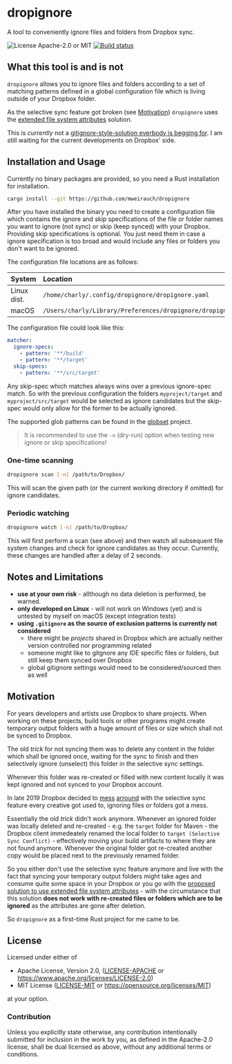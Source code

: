 # dropignore

A tool to conveniently ignore files and folders from Dropbox sync.

![License Apache-2.0 or MIT](https://badgen.net/badge/license/Apache-2.0,MIT/?list=or)
[![Build status](https://badgen.net/github/checks/mweirauch/dropignore?icon=github&label=build)](https://github.com/mweirauch/dropignore/actions?query=workflow%3ACI+branch%3Amaster)

## What this tool is and is not

`dropignore` allows you to ignore files and folders according to a set of matching patterns defined in a global configuration file which is living outside of your Dropbox folder.

As the selective sync feature got broken (see [Motivation](#motivation)) `dropignore` uses the [extended file system attributes](https://help.dropbox.com/de-de/files-folders/restore-delete/ignored-files) solution.

This is *currently* not a [gitignore-style-solution everbody is begging for](https://www.dropboxforum.com/t5/Dropbox/Ignore-folder-without-selective-sync/idi-p/5926). I am still waiting for the current developments on Dropbox' side.

## Installation and Usage

Currently no binary packages are provided, so you need a Rust installation for installation.

```sh
cargo install --git https://github.com/mweirauch/dropignore
```

After you have installed the binary you need to create a configuration file which contains the ignore and skip specifications of the file or folder names you want to ignore (not sync) or skip (keep synced) with your Dropbox. Providing skip specifications is optional. You just need them in case a ignore specification is too broad and would include any files or folders you don't want to be ignored.

The configuration file locations are as follows:

| System      | Location                                                       |
| :---------- | :------------------------------------------------------------- |
| Linux dist. | `/home/charly/.config/dropignore/dropignore.yaml`              |
| macOS       | `/Users/charly/Library/Preferences/dropignore/dropignore.yaml` |

The configuration file could look like this:

```yaml
matcher:
  ignore-specs:
    - pattern: '**/build'
    - pattern: '**/target'
  skip-specs:
    - pattern: '**/src/target'
```

Any skip-spec which matches always wins over a previous ignore-spec match. So with the previous configuration the folders `myproject/target` and `myproject/src/target` would be selected as ignore candidates but the skip-spec would only allow for the former to be actually ignored.

The supported glob patterns can be found in the [globset](https://docs.rs/globset) project.

> It is recommended to use the `-n` (dry-run) option when testing new ignore or skip specifications!

### One-time scanning

```sh
dropignore scan [-n] /path/to/Dropbox/
```

This will scan the given path (or the current working directory if omitted) for ignore candidates.

### Periodic watching

```sh
dropignore watch [-n] /path/to/Dropbox/
```

This will first perform a scan (see above) and then watch all subsequent file system changes and check for ignore candidates as they occur. Currently, these changes are handled after a delay of 2 seconds.

## Notes and Limitations

* **use at your own risk** - allthough no data deletion is performed, be warned.
* **only developed on Linux** - will not work on Windows (yet) and is untested by myself on macOS (except integration tests)
* **using `.gitignore` as the source of exclusion patterns is currently not considered**
  * there might be *projects* shared in Dropbox which are actually neither version controlled nor programming related
  * someone might like to gitgnore any IDE specific files or folders, but still keep them synced over Dropbox
  * global gitignore settings would need to be considered/sourced then as well

## Motivation

For years developers and artists use Dropbox to share projects. When working on these projects, build tools or other programs might create temporary output folders with a huge amount of files or size which shall not be synced to Dropbox.

The old *trick* for not syncing them was to delete any content in the folder which shall be ignored once, waiting for the sync to finish and then selectively ignore (unselect) this folder in the selective sync settings.

Whenever this folder was re-created or filled with new content locally it was kept ignored and not synced to your Dropbox account.

In late 2019 Dropbox decided to [mess](https://www.dropboxforum.com/t5/Files-folders/How-to-manually-stop-sync-of-a-folder-but-still-retain-local/td-p/360922) [arround](https://www.dropboxforum.com/t5/Installs-integrations/Feedback-on-the-new-desktop-app-quot-ignore-files-quot-feature/td-p/380960) with the selective sync feature every creative got used to, ignoring files or folders got a mess.

Essentially the old *trick* didn't work anymore. Whenever an ignored folder was locally deleted and re-created - e.g. the `target` folder for Maven - the Dropbox client immedeately renamed the local folder to `target (Selective Sync Conflict)` - effectively moving your build artifacts to where they are not found anymore. Whenever the original folder got re-created another copy would be placed next to the previously renamed folder.

So you either don't use the selective sync feature anymore and live with the fact that syncing your temporary output folders might take ages and consume quite some space in your Dropbox or you go with the [proposed solution to use extended file system attributes](https://help.dropbox.com/de-de/files-folders/restore-delete/ignored-files) - with the circumstance that this solution **does not work with re-created files or folders which are to be ignored** as the attributes are gone after deletion.

So `dropignore` as a first-time Rust project for me came to be.

## License

Licensed under either of

* Apache License, Version 2.0, ([LICENSE-APACHE](LICENSE-APACHE) or <https://www.apache.org/licenses/LICENSE-2.0>)
* MIT License ([LICENSE-MIT](LICENSE-MIT) or <https://opensource.org/licenses/MIT>)

at your option.

### Contribution

Unless you explicitly state otherwise, any contribution intentionally
submitted for inclusion in the work by you, as defined in the Apache-2.0
license, shall be dual licensed as above, without any additional terms or
conditions.
